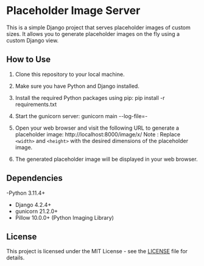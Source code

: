 # Placeholder Image Server

This is a simple Django project that serves placeholder images of custom sizes. It allows you to generate placeholder images on the fly using a custom Django view.

## How to Use

1. Clone this repository to your local machine.

2. Make sure you have Python and Django installed.

3. Install the required Python packages using pip:
    pip install -r requirements.txt 

4. Start the gunicorn server:
    gunicorn main --log-file=- 

5. Open your web browser and visit the following URL to generate a placeholder image:
    http://localhost:8000/image/<width>x<height>/
    Note : Replace `<width>` and `<height>` with the desired dimensions of the placeholder image.

6. The generated placeholder image will be displayed in your web browser.

## Dependencies
-Python 3.11.4+
- Django 4.2.4+
- gunicorn 21.2.0+
- Pillow 10.0.0+ (Python Imaging Library)

## License
This project is licensed under the MIT License - see the [LICENSE](LICENSE) file for details.